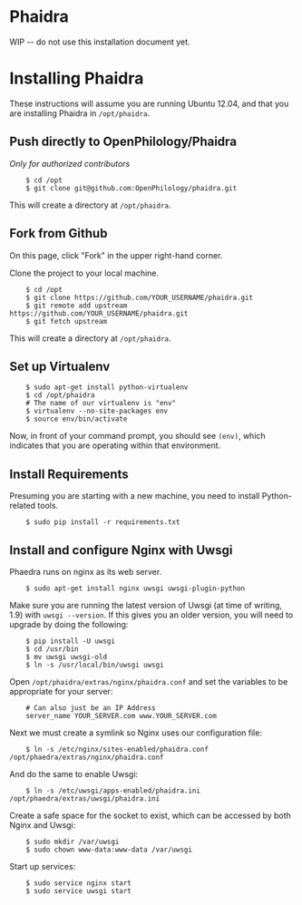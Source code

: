 Phaidra
===

WIP -- do not use this installation document yet.

Installing Phaidra
===
These instructions will assume you are running Ubuntu 12.04, and that you are installing Phaidra in `/opt/phaidra`.

Push directly to OpenPhilology/Phaidra
---
*Only for authorized contributors*

		$ cd /opt
		$ git clone git@github.com:OpenPhilology/phaidra.git

This will create a directory at `/opt/phaidra`. 

Fork from Github
---
On this page, click "Fork" in the upper right-hand corner.

Clone the project to your local machine.

		$ cd /opt
		$ git clone https://github.com/YOUR_USERNAME/phaidra.git
		$ git remote add upstream https://github.com/YOUR_USERNAME/phaidra.git
		$ git fetch upstream

This will create a directory at `/opt/phaidra`. 

Set up Virtualenv
---

		$ sudo apt-get install python-virtualenv 
		$ cd /opt/phaidra
		# The name of our virtualenv is "env"
		$ virtualenv --no-site-packages env
		$ source env/bin/activate

Now, in front of your command prompt, you should see `(env)`, which indicates that you are operating within that environment.

Install Requirements
---
Presuming you are starting with a new machine, you need to install Python-related tools.

		$ sudo pip install -r requirements.txt


Install and configure Nginx with Uwsgi
---
Phaedra runs on nginx as its web server.

		$ sudo apt-get install nginx uwsgi uwsgi-plugin-python

Make sure you are running the latest version of Uwsgi (at time of writing, 1.9) with `uwsgi --version`. If this gives you an older version, you will need to upgrade by doing the following:

		$ pip install -U uwsgi
		$ cd /usr/bin
		$ mv uwsgi uwsgi-old
		$ ln -s /usr/local/bin/uwsgi uwsgi

Open `/opt/phaidra/extras/nginx/phaidra.conf` and set the variables to be appropriate for your server:

		# Can also just be an IP Address
		server_name YOUR_SERVER.com www.YOUR_SERVER.com 

Next we must create a symlink so Nginx uses our configuration file:

		$ ln -s /etc/nginx/sites-enabled/phaidra.conf /opt/phaedra/extras/nginx/phaidra.conf

And do the same to enable Uwsgi:

		$ ln -s /etc/uwsgi/apps-enabled/phaidra.ini /opt/phaedra/extras/uwsgi/phaidra.ini

Create a safe space for the socket to exist, which can be accessed by both Nginx and Uwsgi:

		$ sudo mkdir /var/uwsgi
		$ sudo chown www-data:www-data /var/uwsgi

Start up services:

		$ sudo service nginx start
		$ sudo service uwsgi start
